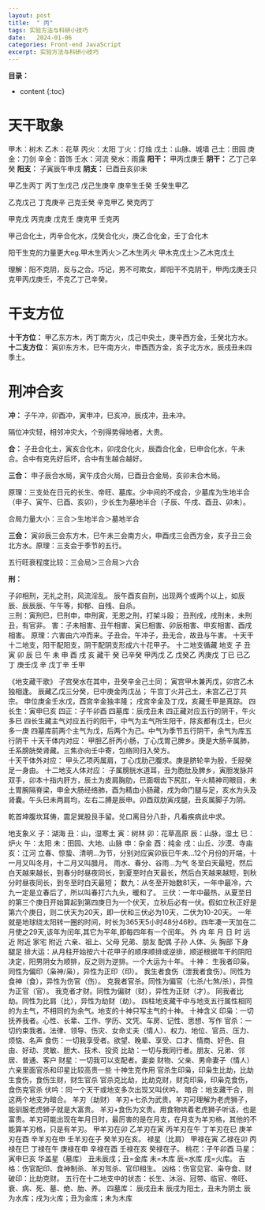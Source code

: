 ```yaml
---
layout: post
title:  " 丙"
tags: 实验方法与科研小技巧
date:   2024-01-06
categories: Front-end JavaScript
excerpt: 实验方法与科研小技巧
---
```



**目录：**

* content
{:toc}


# 天干取象
甲木：树木			乙木：花草
丙火：太阳			丁火：灯烛
戊土：山脉、城墙	己土：田园
庚金：刀剑			辛金：首饰
壬水：河流			癸水：雨露
**阳干：** 甲丙戊庚壬 **阴干：** 乙丁己辛癸	**阳支：** 子寅辰午申戌	**阴支：** 巳酉丑亥卯未

甲乙生丙丁 丙丁生戊己 戊己生庚辛 庚辛生壬癸 壬癸生甲乙 

乙克戊己 	丁克庚辛 	己克壬癸 	辛克甲乙 	癸克丙丁

甲克戊   	丙克庚   	戊克壬  	 庚克甲   	壬克丙	  

甲己合化土，丙辛合化水，戊癸合化火，庚乙合化金，壬丁合化木

阳干生克的力量更大eg.甲木生丙火＞乙木生丙火		甲木克戊土＞乙木克戊土

理解：阳不克阴，反与之合。巧记，男不可欺女，即阳干不克阴干，甲丙戊庚壬只克甲丙戊庚壬，不克乙丁己辛癸。

# 干支方位

**十干方位：** 甲乙东方木，丙丁南方火，戊己中央土，庚辛西方金，壬癸北方水。
**十二支方位：** 寅卯东方木，巳午南方火，申酉西方金，亥子北方水，辰戌丑未四季土。

# 刑冲合亥
 
**冲：** 子午冲，卯酉冲，寅申冲，巳亥冲，辰戌冲，丑未冲。  

隔位冲灾轻，相邻冲灾大，个别得势得地者，大贵。

**合：** 子丑合化土，寅亥合化木，卯戌合化火，辰酉合化金，巳申合化水，午未合。合中有克先好后坏，合中有生越合越好。

**三合：** 申子辰合水局，寅午戌合火局，巳酉丑合金局，亥卯未合木局。 

原理：三支处在日元的长生、帝旺、墓库。少中间的不成合，少墓库为生地半合（申子、寅午、巳酉、亥卯），少长生为墓地半合（子辰、午戌、酉丑、卯未）。

合局力量大小：三合＞生地半合＞墓地半合

**三会：** 寅卯辰三会东方木，巳午未三会南方火，申酉戌三会西方金，亥子丑三会北方水。原理：三支会于季节的五行。

五行旺衰程度比较：三会局＞三合局＞六合

**刑：** 

子卯相刑，无礼之刑，风流淫乱。
辰午酉亥自刑，出现两个或两个以上，如辰辰、辰辰辰、午午等，抑郁、自残、自杀。	 
三刑：寅刑巳，巳刑申，申刑寅，无恩之刑，打架斗殴；
丑刑戌，戌刑未，未刑丑，有官非。
害：子未相害、丑午相害、寅巳相害、卯辰相害、申亥相害、酉戌相害。  原理：六害由六冲而来。子丑合。午冲子，丑无合，故丑与午害。
十天干十二地支，阳干配阳支，阴干配阴支形成六十花甲子。
十二地支循藏
地支	子	丑	寅	卯	辰	巳	午	未	申	酉	戌	亥
藏干	癸	已辛癸	甲丙戊	乙	戊癸乙	丙庚戊	丁已	已乙丁	庚壬戊	辛	戊丁辛	壬甲




《地支藏干歌》
子宫癸水在其中，丑癸辛金己土同； 寅宫甲木兼丙戊，卯宫乙木独相逢。
辰藏乙戊三分癸，巳中庚金丙戊丛； 午宫丁火并己土，未宫乙己丁共宗。
申位庚金壬水戊，酉宫辛金独丰隆； 戌宫辛金及丁戊，亥藏壬甲是真踪。
四长生：寅申巳亥	四正：子午卯酉	四墓库：辰戌丑未
四正藏对应五行的阴干，午火多巳
四长生藏主气对应五行的阳干，中气为主气所生阳干，除亥都有戊土，巳火多一庚
四墓库前两个主气为戊，后两个为己。中气为季节五行阴干，余气为库五行阴干
十天干体内对应：
甲胆乙肝丙小肠，丁心戊胃己脾乡。庚是大肠辛属肺，壬系膀胱癸肾藏。三焦亦向壬中寄，包络同归入癸方。  
十天干体外对应：
甲头乙项丙属肩，丁心戊肋己腹求。庚是脐轮辛为股，壬胫癸足一身由。
十二地支人体对应：
子属膀胱水道耳，丑为胞肚及脾乡，寅胆发脉并双手，卯本十指内肝方，辰土为皮肩胸肋，巳面咽齿下尻肛，午火精神司眼目，未土胃腕隔脊梁，申金大肠经络肺，酉为精血小肠藏，戌为命门腿与足，亥水为头及肾囊。午头巳未两肩均，左右二膊是辰申。卯酉双肋寅戌腿，丑亥属脚子为阴。

乾首坤腹坎耳俦，震足巽股艮手留。兑口离目分八卦，凡看疾病此中求。

地支象义
子：湖海	丑：山，湿寒土	寅：树林	卯：花草高原	辰：山脉，湿土	巳：炉火	午：太阳
未：田园、大地、山脉	申：杂金	酉：纯金	戌：山丘、沙漠、寺庙	亥：江河
立春、惊蛰、清明…为节，分别对应寅卯辰巳午未…12个月份的开端，十一月又叫冬月，十二月又叫腊月。
雨水、春分、谷雨…为气
冬至白天最短，然后白天越来越长，到春分时昼夜同长，到夏至时白天最长，然后白天越来越短，到秋分时昼夜同长，到冬至时白天最短；
数九：从冬至开始数81天，一年中最冷，六九一定是立春后了，所以叫春打六九头，暖和了。
三伏：一年中最热，从夏至日的第三个庚日开始算起到第四庚日为一个伏天，立秋后必有一伏。假如立秋正好是第六个庚日，则二伏天为20天，即一伏和三伏必为10天，二伏为10-20天。
一年就是地球绕太阳转一圈的时间，时长为365天5小时48分46秒。四年凑一天加在二月使之29天,该年为闰年,其它为平年,即每四年有一个闰年。
外	内
年	月	日	时
远近	附近	家宅	附近
六亲、祖上、父母	兄弟、朋友	配偶	子孙
人体、头	胸部	下身	腿足
排大运：从月柱开始按六十花甲子的顺序顺排或逆排，顺逆根据年干的阴阳决定，阳男阴女为顺排，反之则为逆排。一个大运为十年。
十神：
生我者印枭。同性为偏印（枭神/枭），异性为正印（印）。
我生者食伤（泄我者食伤）。同性为食神（食），异性为伤官（伤）。
克我者官杀。同性为偏官（七杀/七煞/杀），异性为正官（官）。
我克者才财。同性为偏财（财），异性为正财（才）。
同我者比劫。同性为比肩（比），异性为劫财（劫）。
四柱地支藏干中与地支五行属性相同的为主气，不相同的为余气。地支的十神只写主气的十神。
十神含义
印枭：一切抚养我者。心性、长辈、工作、学历、文凭、车房、记性、思想、写作
官杀：一切约束我者。法律、领导、伤灾、女命丈夫（情人）、权力、地位、官员、压力、烦恼、名声
食伤：一切我享受者。欲望、晚辈、享受、口才、情商、好色、自由、好动、灵敏、胆大、技术、投资
比劫：一切与我同行者。朋友、兄弟、邻居、普通、客户
财星：一切我可以支配者。妻妾   财物、父亲、男命妻子（情人）
六亲里面官杀和印星比较高贵一些
十神生克作用
官杀生印枭，印枭生比劫，比劫生食伤，食伤生财，财生官杀
官杀克比劫，比劫克财，财克印枭，印枭克食伤，食伤克官杀
伏吟：同一个天干或地支多次出现又叫伏吟。
暗合：地支藏干合，则这两个地支为暗合。
羊刃（劫财）
羊刃+七杀为武贵。羊刃可理解为老虎狮子，能驯服老虎狮子就是大富贵。
羊刃+食伤为文贵。用食物哄着老虎狮子听话，也是富贵。羊刃可能出现在年月日时，最厉害的是在月支，在月支为羊刃格，其他的不能算羊刃格，只是有羊刃。
甲羊刃在卯	乙羊刃在寅	丙羊刃在午	丁羊刃在巳	庚羊刃在酉	辛羊刃在申	壬羊刃在子	癸羊刃在亥。
禄星（比肩）
甲禄在寅	乙禄在卯	丙禄在巳	丁禄在午	庚禄在申	辛禄在酉	壬禄在亥	癸禄在子。
桃花：子午卯酉		马星：寅申巳亥
华盖星（墓库）
丑未辰戌；丑=金库	未=木库	辰=水库	戌=火库。
吉格：伤官配印、食神制杀、羊刃驾杀、官印相生。
凶格：伤官见官、枭夺食、财破印：比劫克财。
五行在十二地支中的状态：长生、沐浴、冠带、临官、帝旺、衰、病、死、墓、绝、胎、养。
四墓库： 辰戌丑未  辰戌为阳土，丑未为阴土  辰为水库；戌为火库；丑为金库；未为木库




